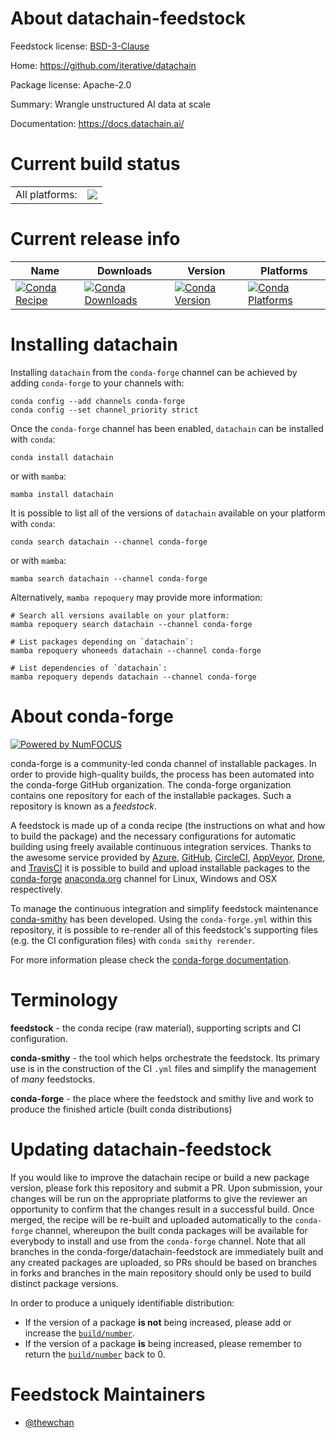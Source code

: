 About datachain-feedstock
=========================

Feedstock license: [BSD-3-Clause](https://github.com/conda-forge/datachain-feedstock/blob/main/LICENSE.txt)

Home: https://github.com/iterative/datachain

Package license: Apache-2.0

Summary: Wrangle unstructured AI data at scale

Documentation: https://docs.datachain.ai/

Current build status
====================


<table><tr><td>All platforms:</td>
    <td>
      <a href="https://dev.azure.com/conda-forge/feedstock-builds/_build/latest?definitionId=24049&branchName=main">
        <img src="https://dev.azure.com/conda-forge/feedstock-builds/_apis/build/status/datachain-feedstock?branchName=main">
      </a>
    </td>
  </tr>
</table>

Current release info
====================

| Name | Downloads | Version | Platforms |
| --- | --- | --- | --- |
| [![Conda Recipe](https://img.shields.io/badge/recipe-datachain-green.svg)](https://anaconda.org/conda-forge/datachain) | [![Conda Downloads](https://img.shields.io/conda/dn/conda-forge/datachain.svg)](https://anaconda.org/conda-forge/datachain) | [![Conda Version](https://img.shields.io/conda/vn/conda-forge/datachain.svg)](https://anaconda.org/conda-forge/datachain) | [![Conda Platforms](https://img.shields.io/conda/pn/conda-forge/datachain.svg)](https://anaconda.org/conda-forge/datachain) |

Installing datachain
====================

Installing `datachain` from the `conda-forge` channel can be achieved by adding `conda-forge` to your channels with:

```
conda config --add channels conda-forge
conda config --set channel_priority strict
```

Once the `conda-forge` channel has been enabled, `datachain` can be installed with `conda`:

```
conda install datachain
```

or with `mamba`:

```
mamba install datachain
```

It is possible to list all of the versions of `datachain` available on your platform with `conda`:

```
conda search datachain --channel conda-forge
```

or with `mamba`:

```
mamba search datachain --channel conda-forge
```

Alternatively, `mamba repoquery` may provide more information:

```
# Search all versions available on your platform:
mamba repoquery search datachain --channel conda-forge

# List packages depending on `datachain`:
mamba repoquery whoneeds datachain --channel conda-forge

# List dependencies of `datachain`:
mamba repoquery depends datachain --channel conda-forge
```


About conda-forge
=================

[![Powered by
NumFOCUS](https://img.shields.io/badge/powered%20by-NumFOCUS-orange.svg?style=flat&colorA=E1523D&colorB=007D8A)](https://numfocus.org)

conda-forge is a community-led conda channel of installable packages.
In order to provide high-quality builds, the process has been automated into the
conda-forge GitHub organization. The conda-forge organization contains one repository
for each of the installable packages. Such a repository is known as a *feedstock*.

A feedstock is made up of a conda recipe (the instructions on what and how to build
the package) and the necessary configurations for automatic building using freely
available continuous integration services. Thanks to the awesome service provided by
[Azure](https://azure.microsoft.com/en-us/services/devops/), [GitHub](https://github.com/),
[CircleCI](https://circleci.com/), [AppVeyor](https://www.appveyor.com/),
[Drone](https://cloud.drone.io/welcome), and [TravisCI](https://travis-ci.com/)
it is possible to build and upload installable packages to the
[conda-forge](https://anaconda.org/conda-forge) [anaconda.org](https://anaconda.org/)
channel for Linux, Windows and OSX respectively.

To manage the continuous integration and simplify feedstock maintenance
[conda-smithy](https://github.com/conda-forge/conda-smithy) has been developed.
Using the ``conda-forge.yml`` within this repository, it is possible to re-render all of
this feedstock's supporting files (e.g. the CI configuration files) with ``conda smithy rerender``.

For more information please check the [conda-forge documentation](https://conda-forge.org/docs/).

Terminology
===========

**feedstock** - the conda recipe (raw material), supporting scripts and CI configuration.

**conda-smithy** - the tool which helps orchestrate the feedstock.
                   Its primary use is in the construction of the CI ``.yml`` files
                   and simplify the management of *many* feedstocks.

**conda-forge** - the place where the feedstock and smithy live and work to
                  produce the finished article (built conda distributions)


Updating datachain-feedstock
============================

If you would like to improve the datachain recipe or build a new
package version, please fork this repository and submit a PR. Upon submission,
your changes will be run on the appropriate platforms to give the reviewer an
opportunity to confirm that the changes result in a successful build. Once
merged, the recipe will be re-built and uploaded automatically to the
`conda-forge` channel, whereupon the built conda packages will be available for
everybody to install and use from the `conda-forge` channel.
Note that all branches in the conda-forge/datachain-feedstock are
immediately built and any created packages are uploaded, so PRs should be based
on branches in forks and branches in the main repository should only be used to
build distinct package versions.

In order to produce a uniquely identifiable distribution:
 * If the version of a package **is not** being increased, please add or increase
   the [``build/number``](https://docs.conda.io/projects/conda-build/en/latest/resources/define-metadata.html#build-number-and-string).
 * If the version of a package **is** being increased, please remember to return
   the [``build/number``](https://docs.conda.io/projects/conda-build/en/latest/resources/define-metadata.html#build-number-and-string)
   back to 0.

Feedstock Maintainers
=====================

* [@thewchan](https://github.com/thewchan/)

